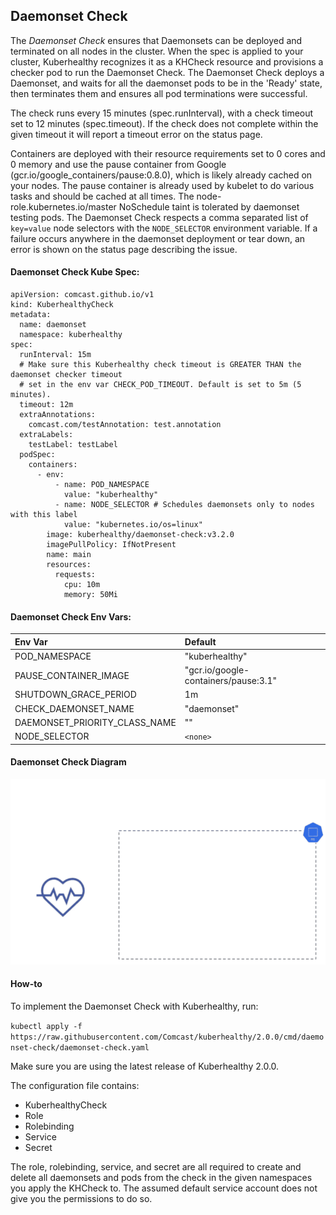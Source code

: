 ## Daemonset Check

The *Daemonset Check* ensures that Daemonsets can be deployed and terminated on all nodes in the cluster. When the spec
is applied to your cluster, Kuberhealthy recognizes it as a KHCheck resource and provisions a checker pod to run the
Daemonset Check. The Daemonset Check deploys a Daemonset, and waits for all the daemonset pods to be in the 'Ready'
state, then terminates them and ensures all pod terminations were successful.

The check runs every 15 minutes (spec.runInterval), with a check timeout set to 12 minutes (spec.timeout). If the check
does not complete within the given timeout it will report a timeout error on the status page.

Containers are deployed with their resource requirements set to 0 cores and 0 memory and use the pause container from
Google (gcr.io/google_containers/pause:0.8.0), which is likely already cached on your nodes. The pause container is already used by kubelet to do various tasks and should be cached at all times. The node-role.kubernetes.io/master 
NoSchedule taint is tolerated by daemonset testing pods. The Daemonset Check respects a comma separated list of `key=value` node selectors with the `NODE_SELECTOR` environment variable. If a failure occurs anywhere in the daemonset deployment or tear down, an error is shown on the status page describing the issue.

#### Daemonset Check Kube Spec:

```$xslt
apiVersion: comcast.github.io/v1
kind: KuberhealthyCheck
metadata:
  name: daemonset
  namespace: kuberhealthy
spec:
  runInterval: 15m
  # Make sure this Kuberhealthy check timeout is GREATER THAN the daemonset checker timeout
  # set in the env var CHECK_POD_TIMEOUT. Default is set to 5m (5 minutes).
  timeout: 12m
  extraAnnotations:
    comcast.com/testAnnotation: test.annotation
  extraLabels:
    testLabel: testLabel
  podSpec:
    containers:
      - env:
          - name: POD_NAMESPACE
            value: "kuberhealthy"
          - name: NODE_SELECTOR # Schedules daemonsets only to nodes with this label
            value: "kubernetes.io/os=linux"
        image: kuberhealthy/daemonset-check:v3.2.0
        imagePullPolicy: IfNotPresent
        name: main
        resources:
          requests:
            cpu: 10m
            memory: 50Mi
```

#### Daemonset Check Env Vars:

| Env Var | Default |
| :--- | :--- |
|POD_NAMESPACE|"kuberhealthy"|
|PAUSE_CONTAINER_IMAGE|"gcr.io/google-containers/pause:3.1"|
|SHUTDOWN_GRACE_PERIOD|1m|
|CHECK_DAEMONSET_NAME|"daemonset"|
|DAEMONSET_PRIORITY_CLASS_NAME|""|
|NODE_SELECTOR|`<none>`|

#### Daemonset Check Diagram

![](../../images/kh-ds-check.gif)


#### How-to

To implement the Daemonset Check with Kuberhealthy, run:

`kubectl apply -f https://raw.githubusercontent.com/Comcast/kuberhealthy/2.0.0/cmd/daemonset-check/daemonset-check.yaml`

Make sure you are using the latest release of Kuberhealthy 2.0.0.

The configuration file contains:
- KuberhealthyCheck
- Role
- Rolebinding
- Service
- Secret

The role, rolebinding, service, and secret are all required to create and delete all daemonsets and pods from the check
in the given namespaces you apply the KHCheck to. The assumed default service account does not give you the permissions
to do so.
